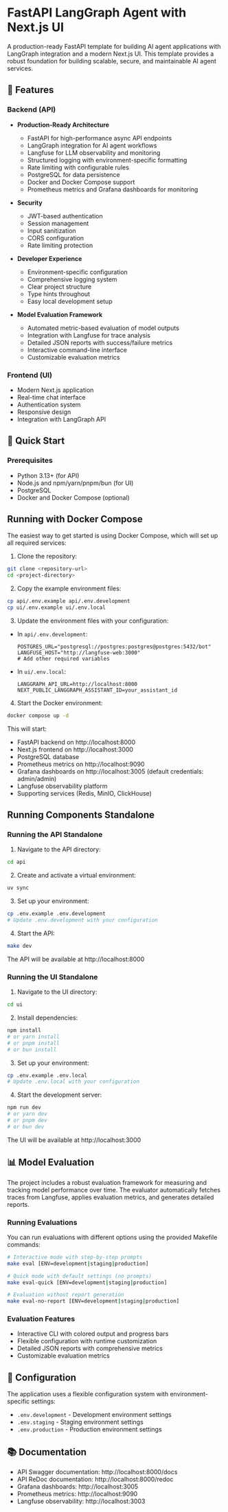# FastAPI LangGraph Agent with Next.js UI

A production-ready FastAPI template for building AI agent applications with LangGraph integration and a modern Next.js UI. This template provides a robust foundation for building scalable, secure, and maintainable AI agent services.

## 🌟 Features

### Backend (API)

- **Production-Ready Architecture**
  - FastAPI for high-performance async API endpoints
  - LangGraph integration for AI agent workflows
  - Langfuse for LLM observability and monitoring
  - Structured logging with environment-specific formatting
  - Rate limiting with configurable rules
  - PostgreSQL for data persistence
  - Docker and Docker Compose support
  - Prometheus metrics and Grafana dashboards for monitoring

- **Security**
  - JWT-based authentication
  - Session management
  - Input sanitization
  - CORS configuration
  - Rate limiting protection

- **Developer Experience**
  - Environment-specific configuration
  - Comprehensive logging system
  - Clear project structure
  - Type hints throughout
  - Easy local development setup

- **Model Evaluation Framework**
  - Automated metric-based evaluation of model outputs
  - Integration with Langfuse for trace analysis
  - Detailed JSON reports with success/failure metrics
  - Interactive command-line interface
  - Customizable evaluation metrics

### Frontend (UI)

- Modern Next.js application
- Real-time chat interface
- Authentication system
- Responsive design
- Integration with LangGraph API

## 🚀 Quick Start

### Prerequisites

- Python 3.13+ (for API)
- Node.js and npm/yarn/pnpm/bun (for UI)
- PostgreSQL
- Docker and Docker Compose (optional)

## Running with Docker Compose

The easiest way to get started is using Docker Compose, which will set up all required services:

1. Clone the repository:
```bash
git clone <repository-url>
cd <project-directory>
```

2. Copy the example environment files:
```bash
cp api/.env.example api/.env.development
cp ui/.env.example ui/.env.local
```

3. Update the environment files with your configuration:
- In `api/.env.development`:
  ```
  POSTGRES_URL="postgresql://postgres:postgres@postgres:5432/bot"
  LANGFUSE_HOST="http://langfuse-web:3000"
  # Add other required variables
  ```
- In `ui/.env.local`:
  ```
  LANGGRAPH_API_URL=http://localhost:8000
  NEXT_PUBLIC_LANGGRAPH_ASSISTANT_ID=your_assistant_id
  ```

4. Start the Docker environment:
```bash
docker compose up -d
```

This will start:
- FastAPI backend on http://localhost:8000
- Next.js frontend on http://localhost:3000
- PostgreSQL database
- Prometheus metrics on http://localhost:9090
- Grafana dashboards on http://localhost:3005 (default credentials: admin/admin)
- Langfuse observability platform
- Supporting services (Redis, MinIO, ClickHouse)

## Running Components Standalone

### Running the API Standalone

1. Navigate to the API directory:
```bash
cd api
```

2. Create and activate a virtual environment:
```bash
uv sync
```

3. Set up your environment:
```bash
cp .env.example .env.development
# Update .env.development with your configuration
```

4. Start the API:
```bash
make dev
```

The API will be available at http://localhost:8000

### Running the UI Standalone

1. Navigate to the UI directory:
```bash
cd ui
```

2. Install dependencies:
```bash
npm install
# or yarn install
# or pnpm install
# or bun install
```

3. Set up your environment:
```bash
cp .env.example .env.local
# Update .env.local with your configuration
```

4. Start the development server:
```bash
npm run dev
# or yarn dev
# or pnpm dev
# or bun dev
```

The UI will be available at http://localhost:3000

## 📊 Model Evaluation

The project includes a robust evaluation framework for measuring and tracking model performance over time. The evaluator automatically fetches traces from Langfuse, applies evaluation metrics, and generates detailed reports.

### Running Evaluations

You can run evaluations with different options using the provided Makefile commands:

```bash
# Interactive mode with step-by-step prompts
make eval [ENV=development|staging|production]

# Quick mode with default settings (no prompts)
make eval-quick [ENV=development|staging|production]

# Evaluation without report generation
make eval-no-report [ENV=development|staging|production]
```

### Evaluation Features

- Interactive CLI with colored output and progress bars
- Flexible configuration with runtime customization
- Detailed JSON reports with comprehensive metrics
- Customizable evaluation metrics

## 🔧 Configuration

The application uses a flexible configuration system with environment-specific settings:

- `.env.development` - Development environment settings
- `.env.staging` - Staging environment settings
- `.env.production` - Production environment settings

## 📚 Documentation

- API Swagger documentation: http://localhost:8000/docs
- API ReDoc documentation: http://localhost:8000/redoc
- Grafana dashboards: http://localhost:3005
- Prometheus metrics: http://localhost:9090
- Langfuse observability: http://localhost:3003
